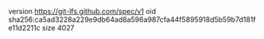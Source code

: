 version https://git-lfs.github.com/spec/v1
oid sha256:ca5ad3228a229e9db64ad8a596a987cfa44f5895918d5b59b7d181fe11d2211c
size 4027
